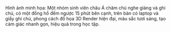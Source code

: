 Hình ảnh minh họa: Một nhóm sinh viên châu Á chăm chú nghe giảng và ghi chú, có một đồng hồ đếm ngược 15 phút bên cạnh, trên bàn có laptop và giấy ghi chú, phong cách đồ họa 3D Render hiện đại, màu sắc tươi sáng, tạo cảm giác nhanh gọn, hiệu quả trong học tập.